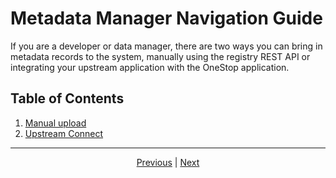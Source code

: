 # Metadata Manager Navigation Guide
If you are a developer or data manager, there are two ways you can bring in metadata records to the system, manually using the registry REST API or integrating your upstream application with the OneStop application. 

## Table of Contents
1. [Manual upload](metadata-manager/v3/onestop-metadata-loading.md)
1. [Upstream Connect](metadata-manager/v3/upstream-kafka-connect.md)

<hr>
<div align="center"><a href="/onestop/">Previous</a> | <a href="/onestop/metadata-manager/v3/onestop-metadata-loading">Next</a></div>